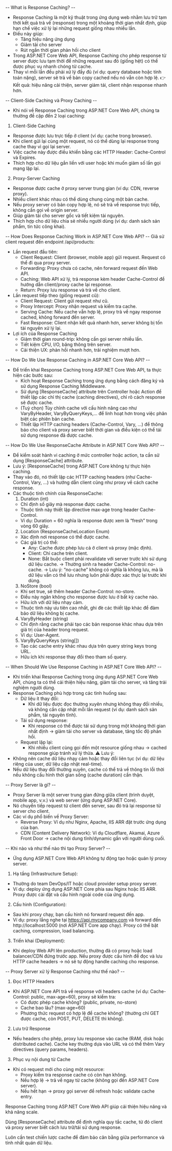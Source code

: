 -- What is Response Caching? -- 
- Response Caching là một kỹ thuật trong ứng dụng web nhằm lưu trữ tạm thời kết quả trả về (response) trong một khoảng thời gian nhất định, giúp hạn chế việc xử lý lại những request giống nhau nhiều lần. 
- Điều này giúp:
  - Tăng hiệu năng ứng dụng
  - Giảm tải cho server
  - Rút ngắn thời gian phản hồi cho client
- Trong ASP.NET Core Web API, Response Caching cho phép response từ server được lưu tạm thời để những request sau đó (giống hệt) có thể được phục vụ nhanh chóng từ cache. 
- Thay vì mỗi lần đều phải xử lý đầy đủ (ví dụ: query database hoặc tính toán nặng), server sẽ trả về bản copy cached nếu nó vẫn còn hợp lệ.
👉 Kết quả: hiệu năng cải thiện, server giảm tải, client nhận response nhanh hơn.

-- Client-Side Caching và Proxy Caching -- 
- Khi nói về Response Caching trong ASP.NET Core Web API, chúng ta thường đề cập đến 2 loại caching:
1. Client-Side Caching
  - Response được lưu trực tiếp ở client (ví dụ: cache trong browser).
  - Khi client gửi lại cùng một request, nó có thể dùng lại response trong cache thay vì gọi lại server.
  - Việc cache này được điều khiển bằng các HTTP Header: Cache-Control và Expires.
  - Thích hợp cho dữ liệu gắn liền với user hoặc khi muốn giảm số lần gọi mạng lặp lại.
2. Proxy-Server Caching
  - Response được cache ở proxy server trung gian (ví dụ: CDN, reverse proxy).
  - Nhiều client khác nhau có thể dùng chung cùng một bản cache.
  - Nếu proxy server có bản copy hợp lệ, nó sẽ trả về response trực tiếp, không cần gọi về origin server.
  - Giúp giảm tải cho server gốc và tiết kiệm tài nguyên.
  - Thích hợp cho dữ liệu chia sẻ nhiều người dùng (ví dụ: danh sách sản phẩm, tin tức công khai).

-- How Does Response Caching Work in ASP.NET Core Web API? --
Giả sử client request đến endpoint /api/products:

- Lần request đầu tiên:
  - Client Request: Client (browser, mobile app) gửi request. Request có thể đi qua proxy server.
  - Forwarding: Proxy chưa có cache, nên forward request đến Web API.
  - Caching: Web API xử lý, trả response kèm header Cache-Control để hướng dẫn client/proxy cache lại response.
  - Return: Proxy lưu response và trả về cho client.
- Lần request tiếp theo (giống request cũ):
  - Client Request: Client gửi request như cũ.
  - Proxy Intercept: Proxy nhận request và kiểm tra cache.
  - Serving Cache: Nếu cache vẫn hợp lệ, proxy trả về ngay response cached, không forward đến server.
  - Fast Response: Client nhận kết quả nhanh hơn, server không bị tốn tài nguyên xử lý lại.
- Lợi ích của Response Caching
  - Giảm thời gian round-trip: không cần gọi server nhiều lần.
  - Tiết kiệm CPU, I/O, băng thông trên server.
  - Cải thiện UX: phản hồi nhanh hơn, trải nghiệm mượt hơn.

-- How Do We Use Response Caching in ASP.NET Core Web API? --
- Để triển khai Response Caching trong ASP.NET Core Web API, ta thực hiện các bước sau:
  - Kích hoạt Response Caching trong ứng dụng bằng cách đăng ký và sử dụng Response Caching Middleware.
  - Sử dụng [ResponseCache] attribute trên Controller hoặc Action để thiết lập các chỉ thị cache (caching directives), chỉ rõ cách response sẽ được cache.
  - (Tuỳ chọn) Tùy chỉnh cache với cấu hình nâng cao như VaryByHeader, VaryByQueryKeys,... để linh hoạt hơn trong việc phân biệt các phiên bản cache.
  - Thiết lập HTTP caching headers (Cache-Control, Vary, …) để thông báo cho client và proxy server biết thời gian và điều kiện có thể tái sử dụng response đã được cache.

-- How Do We Use ResponseCache Attribute in ASP.NET Core Web API? --
- Để kiểm soát hành vi caching ở mức controller hoặc action, ta cần sử dụng [ResponseCache] attribute.
- Lưu ý: [ResponseCache] trong ASP.NET Core không tự thực hiện caching. 
- Thay vào đó, nó thiết lập các HTTP caching headers (như Cache-Control, Vary, …) và hướng dẫn client cũng như proxy về cách cache response.
- Các thuộc tính chính của ResponseCache:
  1. Duration (int)
    - Chỉ định số giây mà response được cache.
    - Thuộc tính này thiết lập directive max-age trong header Cache-Control.
    - Ví dụ: Duration = 60 nghĩa là response được xem là “fresh” trong vòng 60 giây.
  2. Location (ResponseCacheLocation Enum)
    - Xác định nơi response có thể được cache.
    - Các giá trị có thể:
      - Any: Cache được phép lưu cả ở client và proxy (mặc định).
      - Client: Chỉ cache trên client.
      - None: Bắt buộc client phải revalidate với server trước khi sử dụng dữ liệu cache.
        → Thường sinh ra header Cache-Control: no-cache.
        → Lưu ý: “no-cache” không có nghĩa là không lưu, mà là dữ liệu vẫn có thể lưu nhưng luôn phải được xác thực lại trước khi dùng.
  3. NoStore (bool)
    - Khi set true, sẽ thêm header Cache-Control: no-store.
    - Điều này ngăn không cho response được lưu ở bất kỳ cache nào.
    - Hữu ích với dữ liệu nhạy cảm.
    - Thuộc tính này ưu tiên cao nhất, ghi đè các thiết lập khác để đảm bảo dữ liệu không bị cache.
  4. VaryByHeader (string)
    - Chỉ định rằng cache phải tạo các bản response khác nhau dựa trên giá trị của header trong request.
    - Ví dụ: User-Agent.
  5. VaryByQueryKeys (string[])
    - Tạo các cache entry khác nhau dựa trên query string keys trong URL.
    - Hữu ích khi response thay đổi theo tham số query.

-- When Should We Use Response Caching in ASP.NET Core Web API? --
- Khi triển khai Response Caching trong ứng dụng ASP.NET Core Web API, chúng ta có thể cải thiện hiệu năng, giảm tải cho server, và tăng trải nghiệm người dùng. 
- Response Caching phù hợp trong các tình huống sau:
  - Dữ liệu ít thay đổi: 
    - Khi dữ liệu được đọc thường xuyên nhưng không thay đổi nhiều, và không cần cập nhật mỗi lần request (ví dụ: danh sách sản phẩm, tài nguyên tĩnh).
  - Tái sử dụng response: 
    - Khi response có thể được tái sử dụng trong một khoảng thời gian nhất định → giảm tải cho server và database, tăng tốc độ phản hồi.
  - Request lặp lại: 
    - Khi nhiều client cùng gọi đến một resource giống nhau → cached response giúp tránh xử lý thừa.
⚠️ Lưu ý:
- Không nên cache dữ liệu nhạy cảm hoặc thay đổi liên tục (ví dụ: dữ liệu riêng của user, dữ liệu cập nhật real-time).
- Nếu dữ liệu thay đổi thường xuyên, cache có thể trả về thông tin lỗi thời nếu không cấu hình thời gian sống (cache duration) cẩn thận.

-- Proxy Server là gì? -- 
- Proxy Server là một server trung gian đứng giữa client (trình duyệt, mobile app, v.v.) và web server (ứng dụng ASP.NET Core). 
- Nó chuyển tiếp request từ client đến server, sau đó trả lại response từ server cho client.
- Các ví dụ phổ biến về Proxy Server:
  - Reverse Proxy: Ví dụ như Nginx, Apache, IIS ARR đặt trước ứng dụng của bạn.
  - CDN (Content Delivery Network): Ví dụ Cloudflare, Akamai, Azure Front Door → cache nội dung tĩnh/dynamic gần với người dùng cuối.

-- Khi nào và như thế nào thì tạo Proxy Server? -- 
- Ứng dụng ASP.NET Core Web API không tự động tạo hoặc quản lý proxy server.
1. Hạ tầng (Infrastructure Setup): 
  - Thường do team DevOps/IT hoặc cloud provider setup proxy server. 
  - Ví dụ: deploy ứng dụng ASP.NET Core phía sau Nginx hoặc IIS ARR. Proxy được cài đặt và cấu hình ngoài code của ứng dụng.
2. Cấu hình (Configuration): 
  - Sau khi proxy chạy, bạn cấu hình nó forward request đến app. 
  - Ví dụ: proxy lắng nghe tại https://api.mycompany.com và forward đến http://localhost:5000 (nơi ASP.NET Core app chạy). Proxy có thể bật caching, compression, load balancing.
3. Triển khai (Deployment): 
  - Khi deploy Web API lên production, thường đã có proxy hoặc load balancer/CDN đứng trước app. Nếu proxy được cấu hình để đọc và lưu HTTP cache headers → nó sẽ tự động handle caching cho response.

-- Proxy Server xử lý Response Caching như thế nào? -- 
1. Đọc HTTP Headers
- Khi ASP.NET Core API trả về response với headers cache (ví dụ: Cache-Control: public, max-age=60), proxy sẽ kiểm tra:
  - Có được phép cache không? (public, private, no-store)
  - Cache bao lâu? (max-age=60)
  - Phương thức request có hợp lệ để cache không? (thường chỉ GET được cache, còn POST, PUT, DELETE thì không).
2. Lưu trữ Response
  - Nếu headers cho phép, proxy lưu response vào cache (RAM, disk hoặc distributed cache). Cache key thường dựa vào URL và có thể thêm Vary directives (query params, headers).
3. Phục vụ nội dung từ Cache
- Khi có request mới cho cùng một resource:
  - Proxy kiểm tra response cache có còn hạn không.
  - Nếu hợp lệ → trả về ngay từ cache (không gọi đến ASP.NET Core server).
  - Nếu hết hạn → proxy gọi server để refresh hoặc validate cache entry.

Response Caching trong ASP.NET Core Web API giúp cải thiện hiệu năng và khả năng scale.

Dùng [ResponseCache] attribute để định nghĩa quy tắc cache, từ đó client và proxy server biết cách lưu trữ/tái sử dụng response.

Luôn cần test chiến lược cache để đảm bảo cân bằng giữa performance và tính nhất quán dữ liệu.

